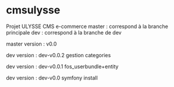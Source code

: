 # cmsulysse
Projet ULYSSE CMS e-commerce
master  : correspond à la branche principale
dev     : correspond à la branche de dev


master version : v0.0


dev version    : dev-v0.0.2
gestion categories

dev version    : dev-v0.0.1
fos_userbundle+entity

dev version    : dev-v0.0
symfony install
